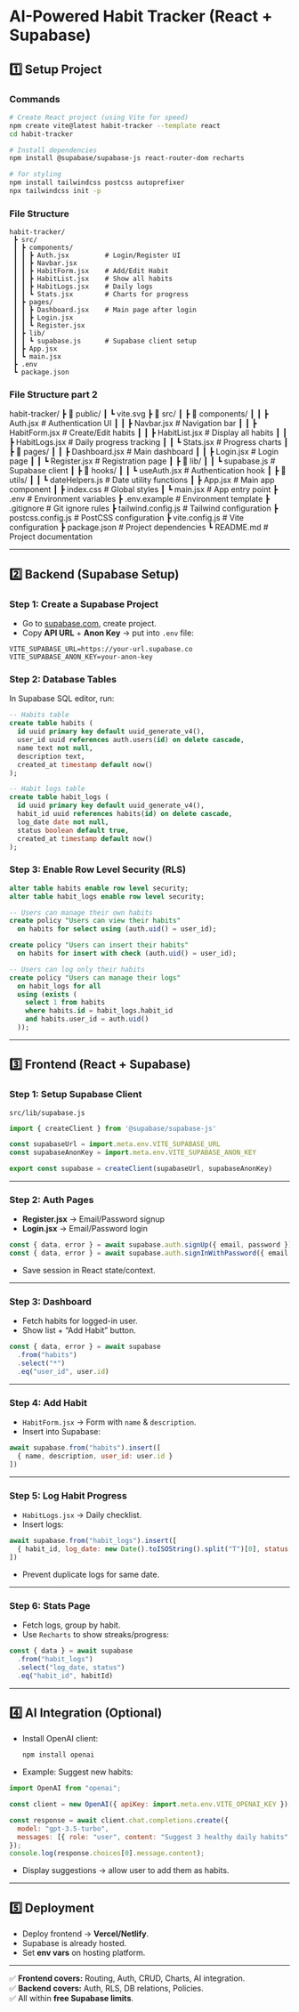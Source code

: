 # AI-Powered Habit Tracker (React + Supabase)

## 1️⃣ Setup Project
### Commands
```bash
# Create React project (using Vite for speed)
npm create vite@latest habit-tracker --template react
cd habit-tracker

# Install dependencies
npm install @supabase/supabase-js react-router-dom recharts

# for styling
npm install tailwindcss postcss autoprefixer
npx tailwindcss init -p
```

### File Structure
```
habit-tracker/
 ┣ src/
 ┃ ┣ components/
 ┃ ┃ ┣ Auth.jsx         # Login/Register UI
 ┃ ┃ ┣ Navbar.jsx
 ┃ ┃ ┣ HabitForm.jsx    # Add/Edit Habit
 ┃ ┃ ┣ HabitList.jsx    # Show all habits
 ┃ ┃ ┣ HabitLogs.jsx    # Daily logs
 ┃ ┃ ┗ Stats.jsx        # Charts for progress
 ┃ ┣ pages/
 ┃ ┃ ┣ Dashboard.jsx    # Main page after login
 ┃ ┃ ┣ Login.jsx
 ┃ ┃ ┗ Register.jsx
 ┃ ┣ lib/
 ┃ ┃ ┗ supabase.js      # Supabase client setup
 ┃ ┣ App.jsx
 ┃ ┗ main.jsx
 ┣ .env
 ┗ package.json
```
### File Structure part 2
habit-tracker/
┣ 📁 public/
┃ ┗ vite.svg
┣ 📁 src/
┃ ┣ 📁 components/
┃ ┃ ┣ Auth.jsx           # Authentication UI
┃ ┃ ┣ Navbar.jsx         # Navigation bar
┃ ┃ ┣ HabitForm.jsx      # Create/Edit habits
┃ ┃ ┣ HabitList.jsx      # Display all habits
┃ ┃ ┣ HabitLogs.jsx      # Daily progress tracking
┃ ┃ ┗ Stats.jsx          # Progress charts
┃ ┣ 📁 pages/
┃ ┃ ┣ Dashboard.jsx      # Main dashboard
┃ ┃ ┣ Login.jsx          # Login page
┃ ┃ ┗ Register.jsx       # Registration page
┃ ┣ 📁 lib/
┃ ┃ ┗ supabase.js        # Supabase client
┃ ┣ 📁 hooks/
┃ ┃ ┗ useAuth.jsx         # Authentication hook
┃ ┣ 📁 utils/
┃ ┃ ┗ dateHelpers.js     # Date utility functions
┃ ┣ App.jsx              # Main app component
┃ ┣ index.css            # Global styles
┃ ┗ main.jsx             # App entry point
┣ .env                   # Environment variables
┣ .env.example           # Environment template
┣ .gitignore            # Git ignore rules
┣ tailwind.config.js     # Tailwind configuration
┣ postcss.config.js      # PostCSS configuration
┣ vite.config.js         # Vite configuration
┣ package.json           # Project dependencies
┗ README.md              # Project documentation

---

## 2️⃣ Backend (Supabase Setup)

### Step 1: Create a Supabase Project
- Go to [supabase.com](https://supabase.com), create project.  
- Copy **API URL** + **Anon Key** → put into `.env` file:
```env
VITE_SUPABASE_URL=https://your-url.supabase.co
VITE_SUPABASE_ANON_KEY=your-anon-key
```

### Step 2: Database Tables
In Supabase SQL editor, run:
```sql
-- Habits table
create table habits (
  id uuid primary key default uuid_generate_v4(),
  user_id uuid references auth.users(id) on delete cascade,
  name text not null,
  description text,
  created_at timestamp default now()
);

-- Habit logs table
create table habit_logs (
  id uuid primary key default uuid_generate_v4(),
  habit_id uuid references habits(id) on delete cascade,
  log_date date not null,
  status boolean default true,
  created_at timestamp default now()
);
```

### Step 3: Enable Row Level Security (RLS)
```sql
alter table habits enable row level security;
alter table habit_logs enable row level security;

-- Users can manage their own habits
create policy "Users can view their habits"
  on habits for select using (auth.uid() = user_id);

create policy "Users can insert their habits"
  on habits for insert with check (auth.uid() = user_id);

-- Users can log only their habits
create policy "Users can manage their logs"
  on habit_logs for all
  using (exists (
    select 1 from habits
    where habits.id = habit_logs.habit_id
    and habits.user_id = auth.uid()
  ));
```

---

## 3️⃣ Frontend (React + Supabase)

### Step 1: Setup Supabase Client
`src/lib/supabase.js`
```js
import { createClient } from '@supabase/supabase-js'

const supabaseUrl = import.meta.env.VITE_SUPABASE_URL
const supabaseAnonKey = import.meta.env.VITE_SUPABASE_ANON_KEY

export const supabase = createClient(supabaseUrl, supabaseAnonKey)
```

---

### Step 2: Auth Pages
- **Register.jsx** → Email/Password signup  
- **Login.jsx** → Email/Password login  

```js
const { data, error } = await supabase.auth.signUp({ email, password })
const { data, error } = await supabase.auth.signInWithPassword({ email, password })
```

- Save session in React state/context.  

---

### Step 3: Dashboard
- Fetch habits for logged-in user.  
- Show list + “Add Habit” button.  

```js
const { data, error } = await supabase
  .from("habits")
  .select("*")
  .eq("user_id", user.id)
```

---

### Step 4: Add Habit
- `HabitForm.jsx` → Form with `name` & `description`.  
- Insert into Supabase:

```js
await supabase.from("habits").insert([
  { name, description, user_id: user.id }
])
```

---

### Step 5: Log Habit Progress
- `HabitLogs.jsx` → Daily checklist.  
- Insert logs:

```js
await supabase.from("habit_logs").insert([
  { habit_id, log_date: new Date().toISOString().split("T")[0], status: true }
])
```

- Prevent duplicate logs for same date.  

---

### Step 6: Stats Page
- Fetch logs, group by habit.  
- Use `Recharts` to show streaks/progress:

```js
const { data } = await supabase
  .from("habit_logs")
  .select("log_date, status")
  .eq("habit_id", habitId)
```

---

## 4️⃣ AI Integration (Optional)
- Install OpenAI client:  
  ```bash
  npm install openai
  ```
- Example: Suggest new habits:
```js
import OpenAI from "openai";

const client = new OpenAI({ apiKey: import.meta.env.VITE_OPENAI_KEY });

const response = await client.chat.completions.create({
  model: "gpt-3.5-turbo",
  messages: [{ role: "user", content: "Suggest 3 healthy daily habits" }]
});
console.log(response.choices[0].message.content);
```
- Display suggestions → allow user to add them as habits.  

---

## 5️⃣ Deployment
- Deploy frontend → **Vercel/Netlify**.  
- Supabase is already hosted.  
- Set **env vars** on hosting platform.  

---

✅ **Frontend covers:** Routing, Auth, CRUD, Charts, AI integration.  
✅ **Backend covers:** Auth, RLS, DB relations, Policies.  
✅ All within **free Supabase limits**.
